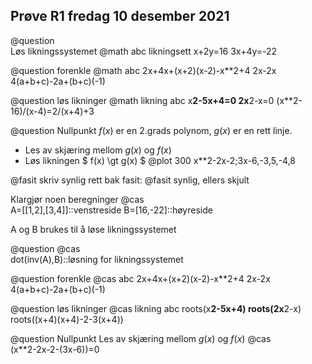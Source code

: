 ## Prøve R1 fredag 10 desember 2021

@question  
Løs likningssystemet
@math abc likningsett
x+2y=16
3x+4y=-22


@question  forenkle
@math abc
2x+4x+(x+2)(x-2)-x**2+4
2x-2x
4(a+b+c)-2a+(b+c)(-1)

@question løs likninger
@math likning abc
x**2-5x+4=0
2x**2-x=0
(x**2-16)/(x-4)=2/(x+4)+3


@question Nullpunkt
$f(x)$ er en 2.grads polynom, $g(x)$ er en rett linje.
* Les av skjæring mellom $g(x)$ og $f(x)$
* Løs likningen $ f(x) \gt g(x) $
@plot 300
x**2-2x-2;3x-6,-3,5,-4,8


@fasit skriv synlig rett bak fasit: @fasit synlig, ellers skjult


Klargjør noen beregninger
@cas  
A=[[1,2],[3,4]]::venstreside
B=[16,-22]::høyreside


A og B brukes til å løse likningssystemet

@question
@cas  
dot(inv(A),B)::løsning for likningssystemet

@question  forenkle
@cas abc
2x+4x+(x+2)(x-2)-x**2+4
2x-2x
4(a+b+c)-2a+(b+c)(-1)

@question løs likninger
@cas likning abc
roots(x**2-5x+4)
roots(2x**2-x)
roots((x+4)(x+4)-2-3(x+4))



@question Nullpunkt
Les av skjæring mellom $g(x)$ og $f(x)$
@cas  
(x**2-2x-2-(3x-6))=0
